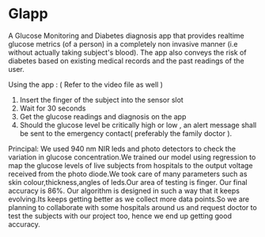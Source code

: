 # Glapp
A Glucose Monitoring and Diabetes diagnosis app that provides realtime glucose metrics (of a person) in a completely non invasive manner (i.e without actually taking subject's blood). The app also conveys the risk of diabetes based on existing medical records and the past readings of the user.

Using the app : ( Refer to the video file as well )
1) Insert the finger of the subject into the sensor slot
2) Wait for 30 seconds
3) Get the glucose readings and diagnosis on the app
5) Should the glucose level be critically high or low , an alert message shall be sent to the emergency contact( preferably the family doctor ).

Principal:
We used 940 nm NIR leds and photo detectors to check the variation in glucose concentration.We trained our model using regression to map the glucose levels of live subjects from hospitals to the output voltage received from the photo diode.We took care of many parameters such as skin colour,thickness,angles of leds.Our area of testing is finger.
Our final accuracy is 86%.
Our algorithm is designed in such a way that it keeps evolving.Its keeps getting better as we collect more data points.So we are planning to collaborate with some hospitals around us and request doctor to test the subjects with our project too, hence we end up getting good accuracy.
